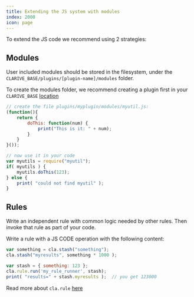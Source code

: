 ```yaml
---
title: Extending the JS system with modules
index: 2000
icon: page
---
```


To extend the JS code we recommend
using 2 strategies:

## Modules

User included modules should be stored in the filesystem, under
the `CLARIVE_BASE/plugins/[plugin-name]/modules` folder.

To create the modules folder, we recommend
creating a plugin first in your `CLARIVE_BASE` [location](setup/directories)

```javascript
// create the file plugins/myplugin/modules/myutil.js:
(function(){
    return {
        doThis: function(num) {
            print("This is it: " + num);
        }
    }
}());

// now use it in your code
var myutils = require("myutil");
if( myutils ) {
    myutils.doThis(123);
} else {
    print( "could not find myutil" );
}
```

## Rules

Write an independent rule with common logic needed by other rules.
Then invoke that rule as part of your code.

Write a rule with a JS CODE operation with the following content:

```javascript
var something = cla.stash("something");
cla.stash("myresults", something * 1000 );

var stash = { something: 123 };
cla.rule.run('my_rule_runner', stash);
print( "results=" + stash.myresults );  // you get 123000
```

Read more about `cla.rule` [here](devel/js-api/rule)
